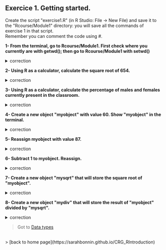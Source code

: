 ## Exercice 1. Getting started.

Create the script "exercise1.R" (in R Studio: File -> New File) and save it to the "Rcourse/Module1" directory: you will save all the commands of exercise 1 in that  script.
<br>Remember you can comment the code using #.

**1- From the terminal, go to Rcourse/Module1.
First check where you currently are with getwd(); 
then go to Rcourse/Module1 with setwd()**

<details>
<summary>
correction
</summary>

```{r}
getwd()
setwd("Rcourse/Module1")
setwd("~/Rcourse/Module1")
```

</details>


**2- Using R as a calculator, calculate the square root of 654.**

<details>
<summary>
correction
</summary>

```{r}
sqrt(654)
```

</details>

**3- Using R as a calculator, calculate the percentage of males and females currently present in the classroom.**

<details>
<summary>
correction
</summary>

```{r}
# 6 males out of 19 students:
(6/19) * 100
# 13 females out of 19 students
(13/19) * 100
```

</details>

**4- Create a new object "myobject" with value 60.
Show "myobject" in the terminal.**

<details>
<summary>
correction
</summary>

```{r}
myobject <- 60
myobject
```

</details>

**5- Reassign myobject with value 87.**

<details>
<summary>
correction
</summary>

```{r}
myobject <- 87
```

</details>

**6- Subtract 1 to myobject. Reassign.**

<details>
<summary>
correction
</summary>

```{r}
myobject <- myobject - 1
```

</details>

**7- Create a new object "mysqrt" that will store the square root of "myobject".**

<details>
<summary>
correction
</summary>

```{r}
mysqrt <- sqrt(myobject)
```

</details>

**8- Create a new object "mydiv" that will store the result of "myobject" divided by "mysqrt".**

<details>
<summary>
correction
</summary>

```{r}
mydiv <- myobject / mysqrt
```

</details>

 > Got to [Data types](https://sarahbonnin.github.io/CRG_RIntroduction/datatype)
<br>
> [back to home page](https://sarahbonnin.github.io/CRG_RIntroduction)

